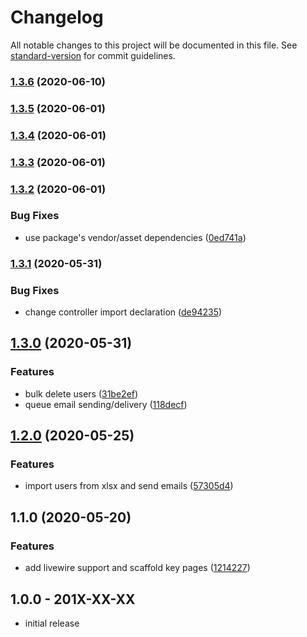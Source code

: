 # Changelog

All notable changes to this project will be documented in this file. See [standard-version](https://github.com/conventional-changelog/standard-version) for commit guidelines.

### [1.3.6](https://github.com/openresources/user-manager/compare/v1.3.5...v1.3.6) (2020-06-10)

### [1.3.5](https://github.com/openresources/user-manager/compare/v1.3.4...v1.3.5) (2020-06-01)

### [1.3.4](https://github.com/openresources/user-manager/compare/v1.3.3...v1.3.4) (2020-06-01)

### [1.3.3](https://github.com/openresources/user-manager/compare/v1.3.2...v1.3.3) (2020-06-01)

### [1.3.2](https://github.com/openresources/user-manager/compare/v1.3.1...v1.3.2) (2020-06-01)


### Bug Fixes

* use package's vendor/asset dependencies ([0ed741a](https://github.com/openresources/user-manager/commit/0ed741a04ccac9e0bf4d460e8f696ba4f179d20c))

### [1.3.1](https://github.com/openresources/user-manager/compare/v1.3.0...v1.3.1) (2020-05-31)


### Bug Fixes

* change controller  import declaration ([de94235](https://github.com/openresources/user-manager/commit/de94235aff34445332a71a84d278bc7237db1c89))

## [1.3.0](https://github.com/openresources/user-manager/compare/v1.2.0...v1.3.0) (2020-05-31)


### Features

* bulk delete users ([31be2ef](https://github.com/openresources/user-manager/commit/31be2ef9e7803179d87de1451830814ea1ead6ed))
* queue email sending/delivery ([118decf](https://github.com/openresources/user-manager/commit/118decf5a3acd90fa10c78f9885f86a4faf5e08a))

## [1.2.0](https://github.com/openresources/user-manager/compare/v1.1.0...v1.2.0) (2020-05-25)


### Features

* import users from xlsx and send emails ([57305d4](https://github.com/openresources/user-manager/commit/57305d49ce57ea43ea8a7f33a85a920987f8db9d))

## 1.1.0 (2020-05-20)


### Features

* add livewire support and scaffold key pages ([1214227](https://github.com/openresources/user-manager/commit/1214227c9fa7b74068aecb8eee7be252c8e95862))

## 1.0.0 - 201X-XX-XX

- initial release

